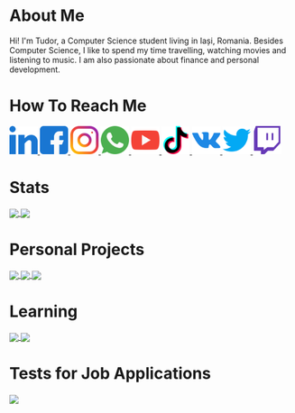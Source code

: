 # About Me

Hi! I'm Tudor, a Computer Science student living in Iași, Romania. Besides Computer Science, I like to spend my time travelling, watching movies and listening to music. I am also passionate about finance and personal development.


# How To Reach Me

<a href = "https://www.linkedin.com/in/tudorgalatan/">
    <img src = "Logos/LinkedIn.png" width = "auto" height = "50px" />
</a>

<a href = "https://www.facebook.com/galatantudor1">
    <img src = "Logos/Facebook.png" width = "auto" height = "50px" />
</a>

<a href = "https://www.instagram.com/tudorgalatan/">
    <img src = "Logos/Instagram.png" width = "auto" height = "50px" />
</a>

<a href = "https://wa.me/40720914270">
    <img src = "Logos/WhatsApp.png" width = "auto" height = "50px" />
</a>

<a href = "https://www.youtube.com/channel/UCgs4BhXYtjD6sZI0FFgxcSA">
    <img src = "Logos/YouTube.png" width = "auto" height = "50px" />
</a>

<a href = "https://www.tiktok.com/@galatantudor">
    <img src = "Logos/TikTok.png" width = "auto" height = "50px" />
</a>

<a href = "https://vk.com/tudorgalatan">
    <img src = "Logos/VKontakte.png" width = "auto" height = "50px" />
</a>

<a href = "https://twitter.com/tudorgalatan">
    <img src = "Logos/Twitter.png" width = "auto" height = "50px" />
</a>

<a href = "https://www.twitch.tv/tudorgalatan">
    <img src = "Logos/Twitch.png" width = "auto" height = "50px" />
</a>


# Stats

<a href = "https://github.com/TudorGalatan?tab=repositories">
  <img src = "https://github-readme-stats.vercel.app/api?username=TudorGalatan&count_private=true&show_icons=true&theme=dark&include_all_commits=true" align = "center" />
</a>

<a href = "https://github.com/TudorGalatan?tab=repositories">
  <img src = "https://github-readme-stats.vercel.app/api/top-langs/?username=TudorGalatan&langs_count=10&theme=dark&layout=compact&card_width=270" align = "center" />
</a>


# Personal Projects

<a href = "https://github.com/TudorGalatan/L-Game">
  <img src = "https://github-readme-stats.vercel.app/api/pin/?username=TudorGalatan&repo=L-Game&theme=dark&hide_border" align = "center" />
</a>

<a href = "https://github.com/TudorGalatan/Weather_Application">
  <img src = "https://github-readme-stats.vercel.app/api/pin/?username=TudorGalatan&repo=Weather_Application&theme=dark" align = "center" />
</a>

<a href = "https://github.com/TudorGalatan/Personal_Portfolio_Website">
  <img src = "https://github-readme-stats.vercel.app/api/pin/?username=TudorGalatan&repo=Personal_Portfolio_Website&theme=dark" align = "center" />
</a>


# Learning

<a href = "https://github.com/TudorGalatan/Data_Structures_and_Algorithms.cpp">
  <img src = "https://github-readme-stats.vercel.app/api/pin/?username=TudorGalatan&repo=Data_Structures_and_Algorithms.cpp&theme=dark" align = "center" />
</a>

<a href = "https://github.com/TudorGalatan/Competitive_Programming_Training">
  <img src = "https://github-readme-stats.vercel.app/api/pin/?username=TudorGalatan&repo=Competitive_Programming_Training&theme=dark" align = "center" />
</a>


# Tests for Job Applications

<a href = "https://github.com/TudorGalatan/Bitpanda_Junior_Front-End_Developer_Test">
  <img src = "https://github-readme-stats.vercel.app/api/pin/?username=TudorGalatan&repo=Bitpanda_Junior_Front-End_Developer_Test&theme=dark" align = "center" />
</a>